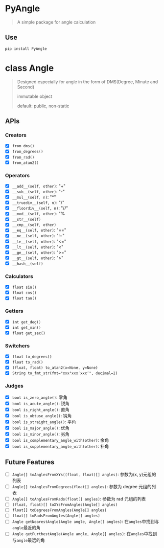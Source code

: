 # PyAngle

> A simple package for angle calculation

## Use

```
pip install PyAngle
```

# class Angle

> Designed especially for angle in the form of DMS(Degree, Minute and Second)
>
> immutable object
>
> default: public, non-static

## APIs

### Creators

- [x] `from_dms()`
- [x] `from_degrees()`
- [x] `from_rad()`
- [x] `from_atan2()`

### Operators

- [x] `__add__(self, other)`: "+"
- [x] `__sub__(self, other)`: "-"
- [x] `__mul__(self, n)`: "\*"
- [x] `__truediv__(self, n)`: "/"
- [x] `__floordiv__(self, n)`: "//"
- [x] `__mod__(self, other)`: "%
- [x] `__str__(self)`
- [x] `__cmp__(self, other)`
- [x] `__eq__(self, other)`: "=="
- [x] `__ne__(self, other)`: "!="
- [x] `__le__(self, other)`: "<="
- [x] `__lt__(self, other)`: "<"
- [x] `__ge__(self, other)`: ">="
- [x] `__gt__(self, other)`: ">"
- [x] `__hash__(self)`

### Calculators

- [x] `float sin()`
- [x] `float cos()`
- [x] `float tan()`

### Getters

- [x] `int get_deg()`
- [x] `int get_min()`
- [x] `float get_sec()`

### Switchers

- [x] `float to_degrees()`
- [x] `float to_rad()`
- [x] `(float, float) to_atan2(x=None, y=None)`
- [x] `String to_fmt_str(fmt="xxx°xxx′xxx″", decimal=2)`

### Judges

- [x] `bool is_zero_angle()`: 零角
- [x] `bool is_acute_angle()`: 锐角
- [x] `bool is_right_angle()`: 直角
- [x] `bool is_obtuse_angle()`: 钝角
- [x] `bool is_straight_angle()`: 平角
- [x] `bool is_major_angle()`: 优角
- [x] `bool is_minor_angle()`: 劣角
- [x] `bool is_complementary_angle_with(other)`: 余角
- [x] `bool is_supplementary_angle_with(other)`: 补角

## Future Features

- [ ] `Angle[] toAnglesFromXYs((float, float)[] angles)`: 参数为(x, y)元组的列表
- [ ] `Angle[] toAnglesFromDegrees(float[] angles)`: 参数为 degree 元组的列表
- [ ] `Angle[] toAnglesFromRads(float[] angles)`: 参数为 rad 元组的列表
- [ ] `(float, float)[] toXYsFromAngles(Angle[] angles)`
- [ ] `float[] toDegreesFromAngles(Angle[] angles)`
- [ ] `float[] toRadsFromAngles(Angle[] angles)`
- [ ] `Angle getNearestAngle(Angle angle, Angle[] angles)`: 在`angles`中找到与`angle`最近的角
- [ ] `Angle getFurthestAngle(Angle angle, Angle[] angles)`: 在`angles`中找到与`angle`最远的角
